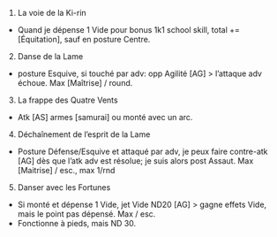 1. La voie de la Ki-rin
  * Quand je dépense 1 Vide pour bonus 1k1 school skill, total += [Équitation],
    sauf en posture Centre.
2. Danse de la Lame
  * posture Esquive, si touché par adv: opp Agilité [AG] > l’attaque adv échoue.
    Max [Maîtrise] / round.
3. La frappe des Quatre Vents
  * Atk [AS] armes [samurai] ou monté avec un arc.
4. Déchaînement de l’esprit de la Lame
  * Posture Défense/Esquive et attaqué par adv, je peux faire contre-atk [AG]
    dès que l’atk adv est résolue; je suis alors post Assaut.
    Max [Maitrise] / esc., max 1/rnd
5. Danser avec les Fortunes
  * Si monté et dépense 1 Vide, jet Vide ND20 [AG] > gagne effets Vide, mais le
    point pas dépensé. Max <Vide courant> / esc.
  * Fonctionne à pieds, mais ND 30.
